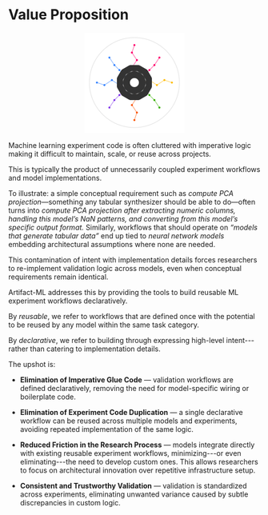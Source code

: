 # Value Proposition

<p align="center">
  <img src="../assets/artifact_ml_logo.svg" width="200" alt="Artifact-ML Logo">
</p>

Machine learning experiment code is often cluttered with imperative logic making it difficult to maintain, scale, or reuse across projects.

This is typically the product of unnecessarily coupled experiment workflows and model implementations.

To illustrate: a simple conceptual requirement such as *compute PCA projection*—something any tabular synthesizer should be able to do—often turns into *compute PCA projection after extracting numeric columns, handling this model’s NaN patterns, and converting from this model’s specific output format.* Similarly, workflows that should operate on *“models that generate tabular data”* end up tied to *neural network models* embedding architectural assumptions where none are needed.

This contamination of intent with implementation details forces researchers to re-implement validation logic across models, even when conceptual requirements remain identical.  

Artifact-ML addresses this by providing the tools to build reusable ML experiment workflows declaratively.

By *reusable*, we refer to workflows that are defined once with the potential to be reused by any model within the same task category.

By *declarative*, we refer to building through expressing high-level intent---rather than catering to implementation details.

The upshot is:

- **Elimination of Imperative Glue Code** — validation workflows are defined declaratively, removing the need for model-specific wiring or boilerplate code.

- **Elimination of Experiment Code Duplication** — a single declarative workflow can be reused across multiple models and experiments, avoiding repeated implementation of the same logic.

- **Reduced Friction in the Research Process** — models integrate directly with existing reusable experiment workflows, minimizing---or even eliminating---the need to develop custom ones. This allows researchers to focus on architectural innovation over repetitive infrastructure setup.
 
- **Consistent and Trustworthy Validation** — validation is standardized across experiments, eliminating unwanted variance caused by subtle discrepancies in custom logic.
